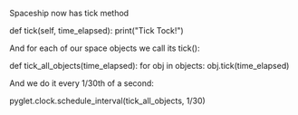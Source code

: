 Spaceship now has tick method

def tick(self, time_elapsed):
    print("Tick Tock!")
    
And for each of our space objects we call its tick():

def tick_all_objects(time_elapsed):
    for obj in objects:
        obj.tick(time_elapsed)
                
And we do it every 1/30th of a second:

pyglet.clock.schedule_interval(tick_all_objects, 1/30)


    